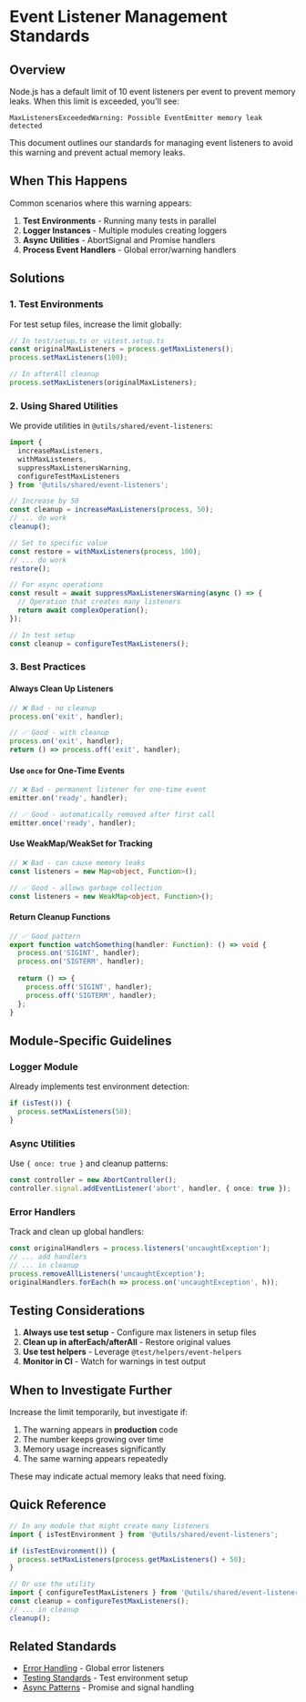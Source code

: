 # Event Listener Management Standards

## Overview

Node.js has a default limit of 10 event listeners per event to prevent memory leaks. When this limit is exceeded, you'll see:

```
MaxListenersExceededWarning: Possible EventEmitter memory leak detected
```

This document outlines our standards for managing event listeners to avoid this warning and prevent actual memory leaks.

## When This Happens

Common scenarios where this warning appears:

1. **Test Environments** - Running many tests in parallel
2. **Logger Instances** - Multiple modules creating loggers
3. **Async Utilities** - AbortSignal and Promise handlers
4. **Process Event Handlers** - Global error/warning handlers

## Solutions

### 1. Test Environments

For test setup files, increase the limit globally:

```typescript
// In test/setup.ts or vitest.setup.ts
const originalMaxListeners = process.getMaxListeners();
process.setMaxListeners(100);

// In afterAll cleanup
process.setMaxListeners(originalMaxListeners);
```

### 2. Using Shared Utilities

We provide utilities in `@utils/shared/event-listeners`:

```typescript
import { 
  increaseMaxListeners, 
  withMaxListeners,
  suppressMaxListenersWarning,
  configureTestMaxListeners 
} from '@utils/shared/event-listeners';

// Increase by 50
const cleanup = increaseMaxListeners(process, 50);
// ... do work
cleanup();

// Set to specific value
const restore = withMaxListeners(process, 100);
// ... do work
restore();

// For async operations
const result = await suppressMaxListenersWarning(async () => {
  // Operation that creates many listeners
  return await complexOperation();
});

// In test setup
const cleanup = configureTestMaxListeners();
```

### 3. Best Practices

#### Always Clean Up Listeners

```typescript
// ❌ Bad - no cleanup
process.on('exit', handler);

// ✅ Good - with cleanup
process.on('exit', handler);
return () => process.off('exit', handler);
```

#### Use `once` for One-Time Events

```typescript
// ❌ Bad - permanent listener for one-time event
emitter.on('ready', handler);

// ✅ Good - automatically removed after first call
emitter.once('ready', handler);
```

#### Use WeakMap/WeakSet for Tracking

```typescript
// ❌ Bad - can cause memory leaks
const listeners = new Map<object, Function>();

// ✅ Good - allows garbage collection
const listeners = new WeakMap<object, Function>();
```

#### Return Cleanup Functions

```typescript
// ✅ Good pattern
export function watchSomething(handler: Function): () => void {
  process.on('SIGINT', handler);
  process.on('SIGTERM', handler);
  
  return () => {
    process.off('SIGINT', handler);
    process.off('SIGTERM', handler);
  };
}
```

## Module-Specific Guidelines

### Logger Module

Already implements test environment detection:

```typescript
if (isTest()) {
  process.setMaxListeners(50);
}
```

### Async Utilities

Use `{ once: true }` and cleanup patterns:

```typescript
const controller = new AbortController();
controller.signal.addEventListener('abort', handler, { once: true });
```

### Error Handlers

Track and clean up global handlers:

```typescript
const originalHandlers = process.listeners('uncaughtException');
// ... add handlers
// ... in cleanup
process.removeAllListeners('uncaughtException');
originalHandlers.forEach(h => process.on('uncaughtException', h));
```

## Testing Considerations

1. **Always use test setup** - Configure max listeners in setup files
2. **Clean up in afterEach/afterAll** - Restore original values
3. **Use test helpers** - Leverage `@test/helpers/event-helpers`
4. **Monitor in CI** - Watch for warnings in test output

## When to Investigate Further

Increase the limit temporarily, but investigate if:

1. The warning appears in **production** code
2. The number keeps growing over time
3. Memory usage increases significantly
4. The same warning appears repeatedly

These may indicate actual memory leaks that need fixing.

## Quick Reference

```typescript
// In any module that might create many listeners
import { isTestEnvironment } from '@utils/shared/event-listeners';

if (isTestEnvironment()) {
  process.setMaxListeners(process.getMaxListeners() + 50);
}

// Or use the utility
import { configureTestMaxListeners } from '@utils/shared/event-listeners';
const cleanup = configureTestMaxListeners();
// ... in cleanup
cleanup();
```

## Related Standards

- [Error Handling](./error-handling.md) - Global error listeners
- [Testing Standards](./testing.md) - Test environment setup
- [Async Patterns](./async-patterns.md) - Promise and signal handling